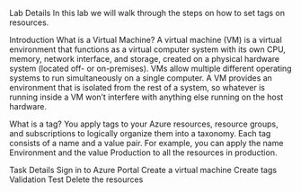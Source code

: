 Lab Details
In this lab we will walk through the steps on how to set tags on resources.

Introduction
What is a Virtual Machine?
A virtual machine (VM) is a virtual environment that functions as a virtual computer system with its own CPU, memory, network interface, and storage, created on a physical hardware system (located off- or on-premises). VMs allow multiple different operating systems to run simultaneously on a single computer. A VM provides an environment that is isolated from the rest of a system, so whatever is running inside a VM won’t interfere with anything else running on the host hardware.

What is a tag?
You apply tags to your Azure resources, resource groups, and subscriptions to logically organize them into a taxonomy. Each tag consists of a name and a value pair. For example, you can apply the name Environment and the value Production to all the resources in production.

Task Details
Sign in to Azure Portal
Create a virtual machine
Create tags
Validation Test
Delete the resources
